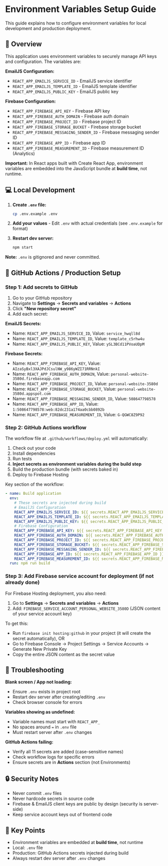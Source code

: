 # Environment Variables Setup Guide

This guide explains how to configure environment variables for local development and production deployment.

## 🔐 Overview

This application uses environment variables to securely manage API keys and configuration. The variables are:

**EmailJS Configuration:**

- `REACT_APP_EMAILJS_SERVICE_ID` - EmailJS service identifier
- `REACT_APP_EMAILJS_TEMPLATE_ID` - EmailJS template identifier
- `REACT_APP_EMAILJS_PUBLIC_KEY` - EmailJS public key

**Firebase Configuration:**

- `REACT_APP_FIREBASE_API_KEY` - Firebase API key
- `REACT_APP_FIREBASE_AUTH_DOMAIN` - Firebase auth domain
- `REACT_APP_FIREBASE_PROJECT_ID` - Firebase project ID
- `REACT_APP_FIREBASE_STORAGE_BUCKET` - Firebase storage bucket
- `REACT_APP_FIREBASE_MESSAGING_SENDER_ID` - Firebase messaging sender ID
- `REACT_APP_FIREBASE_APP_ID` - Firebase app ID
- `REACT_APP_FIREBASE_MEASUREMENT_ID` - Firebase measurement ID (Analytics)

**Important:** In React apps built with Create React App, environment variables are embedded into the JavaScript bundle at **build time**, not runtime.

## 💻 Local Development

1. **Create `.env` file:**

   ```bash
   cp .env.example .env
   ```

2. **Add your values** - Edit `.env` with actual credentials (see `.env.example` for format)

3. **Restart dev server:**

   ```bash
   npm start
   ```

**Note:** `.env` is gitignored and never committed.

## 🚀 GitHub Actions / Production Setup

### Step 1: Add secrets to GitHub

1. Go to your GitHub repository
2. Navigate to **Settings** → **Secrets and variables** → **Actions**
3. Click **"New repository secret"**
4. Add each secret:

**EmailJS Secrets:**

- Name: `REACT_APP_EMAILJS_SERVICE_ID`, Value: `service_hwqll8d`
- Name: `REACT_APP_EMAILJS_TEMPLATE_ID`, Value: `template_c5rhw4u`
- Name: `REACT_APP_EMAILJS_PUBLIC_KEY`, Value: `ySL3BCd11PVoaUDpM`

**Firebase Secrets:**

- Name: `REACT_APP_FIREBASE_API_KEY`, Value: `AIzaSyBxl3XAJPdJCsulNW_y986yWZI71RRNnkI`
- Name: `REACT_APP_FIREBASE_AUTH_DOMAIN`, Value: `personal-website-3580d.firebaseapp.com`
- Name: `REACT_APP_FIREBASE_PROJECT_ID`, Value: `personal-website-3580d`
- Name: `REACT_APP_FIREBASE_STORAGE_BUCKET`, Value: `personal-website-3580d.appspot.com`
- Name: `REACT_APP_FIREBASE_MESSAGING_SENDER_ID`, Value: `508647798578`
- Name: `REACT_APP_FIREBASE_APP_ID`, Value: `1:508647798578:web:82dc231a174aa0cbb0892b`
- Name: `REACT_APP_FIREBASE_MEASUREMENT_ID`, Value: `G-QGWC8Z9P92`

### Step 2: GitHub Actions workflow

The workflow file at `.github/workflows/deploy.yml` will automatically:

1. Check out your code
2. Install dependencies
3. Run tests
4. **Inject secrets as environment variables during the build step**
5. Build the production bundle (with secrets baked in)
6. Deploy to Firebase Hosting

Key section of the workflow:

```yaml
- name: Build application
  env:
    # These secrets are injected during build
    # EmailJS Configuration
    REACT_APP_EMAILJS_SERVICE_ID: ${{ secrets.REACT_APP_EMAILJS_SERVICE_ID }}
    REACT_APP_EMAILJS_TEMPLATE_ID: ${{ secrets.REACT_APP_EMAILJS_TEMPLATE_ID }}
    REACT_APP_EMAILJS_PUBLIC_KEY: ${{ secrets.REACT_APP_EMAILJS_PUBLIC_KEY }}
    # Firebase Configuration
    REACT_APP_FIREBASE_API_KEY: ${{ secrets.REACT_APP_FIREBASE_API_KEY }}
    REACT_APP_FIREBASE_AUTH_DOMAIN: ${{ secrets.REACT_APP_FIREBASE_AUTH_DOMAIN }}
    REACT_APP_FIREBASE_PROJECT_ID: ${{ secrets.REACT_APP_FIREBASE_PROJECT_ID }}
    REACT_APP_FIREBASE_STORAGE_BUCKET: ${{ secrets.REACT_APP_FIREBASE_STORAGE_BUCKET }}
    REACT_APP_FIREBASE_MESSAGING_SENDER_ID: ${{ secrets.REACT_APP_FIREBASE_MESSAGING_SENDER_ID }}
    REACT_APP_FIREBASE_APP_ID: ${{ secrets.REACT_APP_FIREBASE_APP_ID }}
    REACT_APP_FIREBASE_MEASUREMENT_ID: ${{ secrets.REACT_APP_FIREBASE_MEASUREMENT_ID }}
  run: npm run build
```

### Step 3: Add Firebase service account for deployment (if not already done)

For Firebase Hosting deployment, you also need:

1. Go to **Settings** → **Secrets and variables** → **Actions**
2. Add: `FIREBASE_SERVICE_ACCOUNT_PERSONAL_WEBSITE_3580D` (JSON content of your service account key)

To get this:

- Run `firebase init hosting:github` in your project (it will create the secret automatically), OR
- Go to Firebase Console → Project Settings → Service Accounts → Generate New Private Key
- Copy the entire JSON content as the secret value

## 🐛 Troubleshooting

**Blank screen / App not loading:**

- Ensure `.env` exists in project root
- Restart dev server after creating/editing `.env`
- Check browser console for errors

**Variables showing as undefined:**

- Variable names must start with `REACT_APP_`
- No spaces around `=` in `.env` file
- Must restart server after `.env` changes

**GitHub Actions failing:**

- Verify all 11 secrets are added (case-sensitive names)
- Check workflow logs for specific errors
- Ensure secrets are in **Actions** section (not Environments)

## 🔒 Security Notes

- Never commit `.env` files
- Never hardcode secrets in source code
- Firebase & EmailJS client keys are public by design (security is server-side)
- Keep service account keys out of frontend code

## 📝 Key Points

- Environment variables are embedded at **build time**, not runtime
- Local: `.env` file
- Production: GitHub Actions secrets injected during build
- Always restart dev server after `.env` changes
